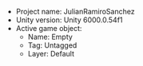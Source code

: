 <!-- UNITY CODE ASSIST INSTRUCTIONS START -->
- Project name: JulianRamiroSanchez
- Unity version: Unity 6000.0.54f1
- Active game object:
  - Name: Empty
  - Tag: Untagged
  - Layer: Default
<!-- UNITY CODE ASSIST INSTRUCTIONS END -->